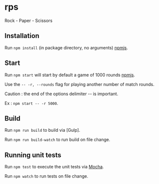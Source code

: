 # rps
Rock - Paper - Scissors

## Installation

Run `npm install` (in package directory, no arguments) [npmjs](https://docs.npmjs.com/cli/install).

## Start

Run `npm start` will start by default a game of 1000 rounds [npmjs](https://docs.npmjs.com/cli/start).

Use the `-- -r, --rounds` flag for playing another number of match rounds.

Caution : the end of the options delimiter -- is important.

Ex : `npm start -- -r 5000`.

## Build

Run `npm run build` to build via [Gulp].

Run `npm run build-watch` to run build on file change.

## Running unit tests

Run `npm test` to execute the unit tests via [Mocha](https://mochajs.org/#getting-started).

Run `npm watch` to run tests on file change.